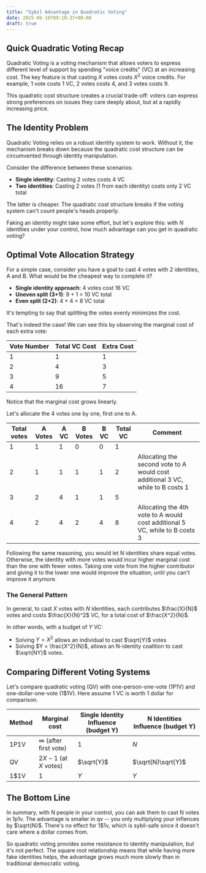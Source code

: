 ```yaml
---
title: "Sybil Advantage in Quadratic Voting"
date: 2025-06-16T09:10:37+08:00
draft: true
---
```


## Quick Quadratic Voting Recap

Quadratic Voting is a voting mechanism that allows voters to express different level of support by spending "voice credits" (VC) at an increasing cost. The key feature is that casting $X$ votes costs $X^2$ voice credits. For example, 1 vote costs 1 VC, 2 votes costs 4, and 3 votes costs 9.

This quadratic cost structure creates a crucial trade-off: voters can express strong preferences on issues they care deeply about, but at a rapidly increasing price.

## The Identity Problem

Quadratic Voting relies on a robust identity system to work. Without it, the mechanism breaks down because the quadratic cost structure can be circumvented through identity manipulation.

Consider the difference between these scenarios:

- **Single identity**: Casting 2 votes costs 4 VC
- **Two identities**: Casting 2 votes (1 from each identity) costs only 2 VC total

The latter is cheaper. The quadratic cost structure breaks if the voting system can't count people's heads properly.

Faking an identity might take some effort, but let's explore this: with $N$ identities under your control, how much advantage can you get in quadratic voting?

## Optimal Vote Allocation Strategy

For a simple case, consider you have a goal to cast 4 votes with 2 identities, A and B. What would be the cheapest way to complete it?

- **Single identity approach**: 4 votes cost 16 VC
- **Uneven split (3+1)**: 9 + 1 = 10 VC total
- **Even split (2+2)**: 4 + 4 = 8 VC total

It's tempting to say that splitting the votes evenly minimizes the cost.

That's indeed the case! We can see this by observing the marginal cost of each extra vote:

| Vote Number| Total VC Cost| Extra Cost |
| -- | -- | -- |
| 1 | 1 | 1 |
| 2 | 4 | 3 |
| 3 | 9 | 5 |
| 4 | 16 | 7 |

Notice that the marginal cost grows linearly.

Let's allocate the 4 votes one by one, first one to A.

| Total votes| A Votes| A VC | B Votes| B VC| Total VC | Comment|
| -- | -- | -- | -- | -- | -- | -- |
| 1 | 1 | 1 | 0 | 0 | 1 | |
| 2 | 1 | 1 | 1 | 1 | 2 | Allocating the second vote to A would cost additional 3 VC, while to B costs 1 |
| 3 | 2 | 4 | 1 | 1 | 5 | |
| 4 | 2 | 4 | 2 | 4 | 8 | Allocating the 4th vote to A would cost additional 5 VC, while to B costs 3|

Following the same reasoning, you would let N identities share equal votes. Otherwise, the identity with more votes would incur higher marginal cost than the one with fewer votes. Taking one vote from the higher contributor and giving it to the lower one would improve the situation, until you can't improve it anymore.

### The General Pattern

In general, to cast $X$ votes with $N$ identities, each contributes $\frac{X}{N}$ votes and costs $\frac{X}{N}^2$ VC, for a total cost of $\frac{X^2}{N}$.

In other words, with a budget of $Y$ VC:

- Solving $Y = X^2$ allows an individual to cast $\sqrt{Y}$ votes
- Solving $Y = \frac{X^2}{N}$, allows an N-identity coalition to cast $\sqrt{NY}$ votes.

## Comparing Different Voting Systems

Let's compare quadratic voting (QV) with one-person-one-vote (1P1V) and one-dollar-one-vote (1$1V). Here assume 1 VC is worth 1 dollar for comparison.

|Method| Marginal cost | Single Identity Influence (budget Y)| N Identities Influence (budget Y) |
| -- | -- | -- | -- |
| 1P1V | $\infty$ (after first vote) | 1 | $N$ |
| QV | $2X - 1$ (at $X$ votes) | $\sqrt{Y}$ | $\sqrt{N}\sqrt{Y}$ |
| 1$1V | $1$ | $Y$| $Y$ |

## The Bottom Line

In summary, with N people in your control, you can ask them to cast N votes in 1p1v. The advantage is smaller in qv -- you only multiplying your inflences by $\sqrt{N}$. There's no effect for 1$1v, which is sybil-safe since it doesn't care where a dollar comes from.

So quadratic voting provides some resistance to identity manipulation, but it's not perfect. The square root relationship means that while having more fake identities helps, the advantage grows much more slowly than in traditional democratic voting.
